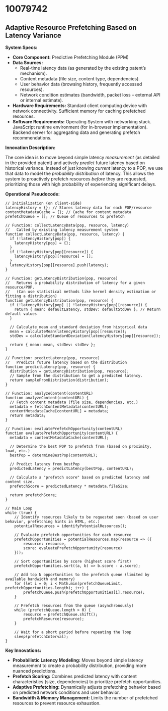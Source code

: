 # 10079742

## Adaptive Resource Prefetching Based on Latency Variance

**System Specs:**

*   **Core Component:** Predictive Prefetching Module (PPM)
*   **Data Sources:**
    *   Real-time latency data (as generated by the existing patent’s mechanism).
    *   Content metadata (file size, content type, dependencies).
    *   User behavior data (browsing history, frequently accessed resources).
    *   Network condition estimates (bandwidth, packet loss – external API or internal estimate).
*   **Hardware Requirements:** Standard client computing device with network connectivity. Sufficient memory for caching prefetched resources.
*   **Software Requirements:** Operating System with networking stack. JavaScript runtime environment (for in-browser implementation). Backend server for aggregating data and generating prefetch recommendations.

**Innovation Description:**

The core idea is to move beyond simple latency *measurement* (as detailed in the provided patent) and actively *predict* future latency based on historical variance.  Instead of just knowing *current* latency to a POP, we use that data to model the *probability distribution* of latency. This allows the system to proactively prefetch resources *before* they are requested, prioritizing those with high probability of experiencing significant delays.

**Operational Pseudocode:**

```
// Initialization (on client-side)
latencyHistory = {}; // Stores latency data for each POP/resource
contentMetadataCache = {}; // Cache for content metadata
prefetchQueue = []; // Queue of resources to prefetch

// Function: collectLatencyData(pop, resource, latency)
//   Called by existing latency measurement system
function collectLatencyData(pop, resource, latency) {
  if (!latencyHistory[pop]) {
    latencyHistory[pop] = {};
  }
  if (!latencyHistory[pop][resource]) {
    latencyHistory[pop][resource] = [];
  }
  latencyHistory[pop][resource].push(latency);
}

// Function: getLatencyDistribution(pop, resource)
//   Returns a probability distribution of latency for a given resource/POP.
//   (Can use statistical methods like kernel density estimation or fitting a distribution)
function getLatencyDistribution(pop, resource) {
  if (!latencyHistory[pop] || !latencyHistory[pop][resource]) {
    return { mean: defaultLatency, stdDev: defaultStdDev }; // Return default values
  }

  // Calculate mean and standard deviation from historical data
  mean = calculateMean(latencyHistory[pop][resource]);
  stdDev = calculateStandardDeviation(latencyHistory[pop][resource]);

  return { mean: mean, stdDev: stdDev };
}

// Function: predictLatency(pop, resource)
//   Predicts future latency based on the distribution
function predictLatency(pop, resource) {
  distribution = getLatencyDistribution(pop, resource);
  // Sample from the distribution to get a predicted latency.
  return sampleFromDistribution(distribution);
}

// Function: analyzeContent(contentURL)
function analyzeContent(contentURL) {
  // Fetch content metadata (file size, dependencies, etc.)
  metadata = fetchContentMetadata(contentURL);
  contentMetadataCache[contentURL] = metadata;
  return metadata;
}

// Function: evaluatePrefetchOpportunity(contentURL)
function evaluatePrefetchOpportunity(contentURL) {
  metadata = contentMetadataCache[contentURL];

  // Determine the best POP to prefetch from (based on proximity, load, etc.)
  bestPop = determineBestPop(contentURL);

  // Predict latency from bestPop
  predictedLatency = predictLatency(bestPop, contentURL);

  // Calculate a "prefetch score" based on predicted latency and content size.
  prefetchScore = predictedLatency * metadata.fileSize;

  return prefetchScore;
}

// Main Loop
while (true) {
    // Identify resources likely to be requested soon (based on user behavior, prefetching hints in HTML, etc.)
    potentialResources = identifyPotentialResources();

    // Evaluate prefetch opportunities for each resource
    prefetchOpportunities = potentialResources.map(resource => ({
        resource: resource,
        score: evaluatePrefetchOpportunity(resource)
    }));

    // Sort opportunities by score (highest score first)
    prefetchOpportunities.sort((a, b) => b.score - a.score);

    // Add top N opportunities to the prefetch queue (limited by available bandwidth and memory)
    for (let i = 0; i < Math.min(prefetchQueueLimit, prefetchOpportunities.length); i++) {
        prefetchQueue.push(prefetchOpportunities[i].resource);
    }

    // Prefetch resources from the queue (asynchronously)
    while (prefetchQueue.length > 0) {
        resource = prefetchQueue.shift();
        prefetchResource(resource);
    }

    // Wait for a short period before repeating the loop
    sleep(prefetchInterval);
}
```

**Key Innovations:**

*   **Probabilistic Latency Modeling:** Moves beyond simple latency measurement to create a probability distribution, providing more nuanced predictions.
*   **Prefetch Scoring:** Combines predicted latency with content characteristics (size, dependencies) to prioritize prefetch opportunities.
*   **Adaptive Prefetching:** Dynamically adjusts prefetching behavior based on predicted network conditions and user behavior.
*   **Bandwidth & Memory Management:** Limits the number of prefetched resources to prevent resource exhaustion.